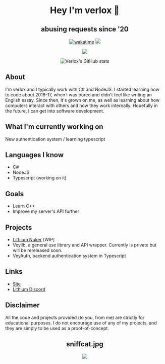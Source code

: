 <h1 align="center">Hey I'm verlox 👋</h1>
<h2 align="center">abusing requests since '20</h2>

<div align="center">

  [![wakatime](https://wakatime.com/badge/user/0ccf7ed5-30a2-486d-8ea4-6b0ca58cd9c9.svg)](https://wakatime.com/@0ccf7ed5-30a2-486d-8ea4-6b0ca58cd9c9)
  ![](https://komarev.com/ghpvc/?username=verlox&color=blueviolet)

  <img src="https://discord.c99.nl/widget/theme-4/921558491255148615.png"></img>

  ![Verlox's GitHub stats](https://github-readme-stats.vercel.app/api?username=verlox&show_icons=true&theme=radical)
</div>

## About
I'm verlox and I typically work with C# and NodeJS. I started learning how to code about 2016-17, when I was bored and didn't feel like writing an English essay. Since then, it's grown on me, as well as learning about how computers interact with others and how they work internally. Hopefully in the future, I can get into software development.

## What I'm currently working on
New authentication system / learning typescript

## Languages I know
* C#
* NodeJS
* Typescript (working on it)

## Goals
* Learn C++
* Improve my server's API further

## Projects
* [Lithium Nuker](https://lithium.verlox.cc) [WIP]
* Veylib, a general use library and API wrapper. Currently is private but will be rereleased soon.
* VeyAuth, backend authentication system in Typescript

## Links
* [Site](https://verlox.cc)
* [Lithium Discord](https://lithium.verlox.cc/discord)

## Disclaimer
All the code and projects provided (to you, from me) are strictly for educational purposes. I do not encourage use of any of my projects, and they are simply to be used as a proof-of-concept.

<h2 align="center">sniffcat.jpg</h2>
<div align="center">
  <img src="https://raw.githubusercontent.com/verlox/Discord-QR-Token-Logger/master/Discord-QR-Token-Stealer/sniffcat.jpg"></img>
</div>
